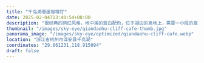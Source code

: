 ```yaml
---
title: "千岛湖悬崖咖啡厅"
date: 2025-02-04T13:40:54+08:00
description: "很经典的网红风格，地中海的蓝白配色，位于湖边的高地上，需要一小段的盘山而上，有泳池和咖啡椅，视野极佳，可以远眺湖面，看到远方的小金山大桥。"
thumbnail: "/images/sky-eye/qiandaohu-cliff-cafe-thumb.jpg"
panorama_image: "/images/sky-eye/optimized/qiandaohu-cliff-cafe.webp"
location: "浙江省杭州市淳安县千岛湖"
coordinates: "29.661231,118.915094"
draft: false
---
```

